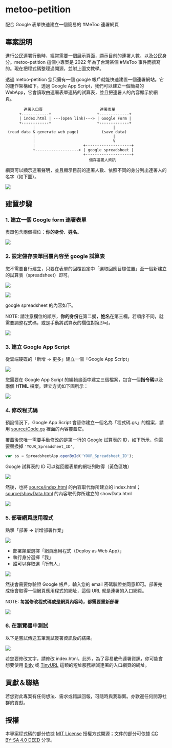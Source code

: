 # metoo-petition

配合 Google 表單快速建立一個簡易的 #MeToo 連署網頁


## 專案說明

進行公民連署行動時，經常需要一個展示頁面，顯示目前的連署人數、以及公民身分。metoo-petition 這個小專案是 2022 年為了台灣某個 #MeToo 事件而撰寫的。現在把程式碼整理過開源，並附上圖文教學。

透過 metoo-petition 您只需有一個 google 帳戶就能快速建置一個連署網站。它的運作架構如下。透過 Google App Script，我們可以建立一個簡易的 WebApp，它會讀取由連署表單連結的試算表，並且把連暑人的內容顯示於網頁。

```
        連署入口頁                         連署表單
      +------------+                    +-------------+
      | index.html | ---(open link)---> | Google Form |
      +------------+                    +-------------+
            |                                  |
 (read data & generate web page)          (save data)
            |                                  |
            |                                  V
            |                     +--------------------+
            +-------------------> | google spreadsheet |
                                  +--------------------+
　　　　　　　　　　　　　　　　　　　　　　儲存連署人資訊
```

網頁可以顯示連署聲明，並且顯示目前的連署人數、依照不同的身分列出連署人的名字（如下圖）。

![](images/web-app-page.png)


## 建置步驟

### 1. 建立一個 Google form 連署表單

表單包含兩個欄位：**你的身份**、**姓名**。 

![](images/google-form-design.png)

### 2. 設定儲存表單回覆內容至 google 試算表

您不需要自行建立，只要在表單的回覆設定中「選取回應目標位置」至一個新建立的試算表（spreadsheet）即可。

![](images/form-reply.png)

![](images/google-form-response.png)

google spreadsheet 的內容如下。

NOTE: 請注意欄位的順序，**你的身份**在第二攔，**姓名**在第三欄。若順序不同，就需要調整程式碼，或是手動將試算表的欄位對換即可。 

![](images/google-spreadsheet.png)

### 3. 建立 Google App Script

從雲端硬碟的「新增 -> 更多」建立一個「Google App Script」

![](images/add-new-gas.gif)

您需要在 Google App Script 的編輯畫面中建立三個檔案，包含一個**指令碼**以及兩個 **HTML** 檔案。建立方式如下圖所示：

![](images/add-html.gif)

### 4. 修改程式碼

預設情況下，Google App Script 會替你建立一個名為「程式碼.gs」的檔案，請用 [source/Code.gs](source/Code.gs) 裡面的內容覆蓋它。

覆蓋後您唯一需要手動修改的是第一行的 Google 試算表的 ID，如下所示，你需要替換掉 `'YOUR_Spreadsheet_ID'`。

```javascript
var ss = SpreadsheetApp.openById('YOUR_Spreadsheet_ID');
```

Google 試算表的 ID 可以從回覆表單的網址列取得（黃色區塊）

![](images/google-spreadsheet-id.png)

然後，也將 [source/index.html](source/index.html) 的內容取代你所建立的 index.html；[source/showData.html](source/showData.html) 的內容取代你所建立的 showData.html

![](images/google-app-script.png)

### 5. 部署網頁應用程式

點擊「部署 -> 新增部署作業」

![](images/google-apps-script-deploy.png)

* 部署類型選擇「網頁應用程式（Deploy as Web App）」
* 執行身分選擇「我」
* 誰可以存取選「所有人」

![](images/deploy-as-web-app.png)

然後會需要你驗證 Google 帳戶，輸入您的 email 密碼驗證並同意即可。部署完成後會取得一個網頁應用程式的網址，這個 URL 就是連署的入口網頁。

NOTE: **每當修改程式碼或是網頁內容時，都需要重新部署**

![](images/web-app-url.png)


### 6. 在瀏覽器中測試

以下是嘗試傳送五筆測試簽署資訊後的結果。

![](images/web-app-page.png)

若您要修改文字，請修改 index.html。此外，為了容易散佈連署資訊，你可能會想要使用 [Bitly](https://bitly.com/) 或 [TinyURL](https://tinyurl.com/) 這類的短址服務縮減連署的入口網頁的網址。


## 貢獻＆聯絡

若您對此專案有任何想法、需求或錯誤回報，可隨時與我聯繫。亦歡迎任何開源社群的貢獻。

## 授權

本專案程式碼的部分依據 [MIT License](LICENSE) 授權方式開源；文件的部分可依據 [CC BY-SA 4.0 DEED](https://creativecommons.org/licenses/by-sa/4.0/deed.zh-hant) 分享。
